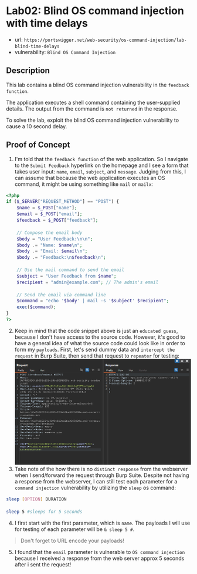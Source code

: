 # Lab02: Blind OS command injection with time delays
* url: `https://portswigger.net/web-security/os-command-injection/lab-blind-time-delays`
* vulnerability: `Blind OS Command Injection`

## Description 
This lab contains a blind OS command injection vulnerability in the `feedback function`.

The application executes a shell command containing the user-supplied details. The output from the command is `not returned` in the response.

To solve the lab, exploit the blind OS command injection vulnerability to cause a 10 second delay. 

## Proof of Concept
1. I'm told that the `feedback function` of the web application. So I navigate to the `Submit Feedback` hyperlink on the homepage and I see a form that takes user input: `name`, `email`, `subject`, and `message`. Judging from this, I can assume that because the web application executes an OS command, it might be using something like `mail` or `mailx`: 
```php
<?php
if ($_SERVER["REQUEST_METHOD"] == "POST") {
    $name = $_POST["name"];
    $email = $_POST["email"];
    $feedback = $_POST["feedback"];
    
    // Compose the email body
    $body = "User Feedback:\n\n";
    $body .= "Name: $name\n";
    $body .= "Email: $email\n";
    $body .= "Feedback:\n$feedback\n";
    
    // Use the mail command to send the email
    $subject = "User Feedback from $name";
    $recipient = "admin@example.com"; // The admin's email

    // Send the email via command line
    $command = "echo '$body' | mail -s '$subject' $recipient";
    exec($command);
}
?>
```
2. Keep in mind that the code snippet above is just an `educated guess`, because I don't have access to the source code. However, it's good to have a general idea of what the source code could look like in order to form my `payloads`. First, let's send dummy data and `intercept the request` in Burp Suite, then send that request to `repeater` for testing:   
![descript](images/os-command-injection-lab02-intercept.png)
3. Take note of the how there is no `distinct response` from the webserver when I send/forward the request through Burp Suite. Despite not having a response from the webserver, I can still test each parameter for a `command injection` vulnerability by utilizing the `sleep` os command: 
```bash
sleep [OPTION] DURATION

sleep 5 #sleeps for 5 seconds
```
4. I first start with the first parameter, which is `name`. The payloads I will use for testing of each parameter will be ` & sleep 5 # `. 
> Don't forget to URL encode your payloads! 

5. I found that the `email` parameter is vulnerable to `OS command injection` because I received a response from the web server approx 5 seconds after i sent the request!
